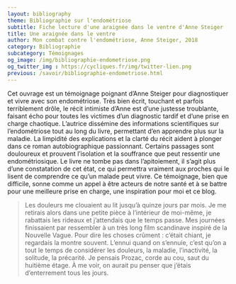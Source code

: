 ```yaml
---
layout: bibliography
theme: Bibliographie sur l'endométriose
subtitle: Fiche lecture d'une araignée dans le ventre d'Anne Steiger
title: Une araignée dans le ventre
author: Mon combat contre l'endométriose, Anne Steiger, 2018
category: Bibliographie
subcategory: Témoignages
og_image: /img/bibliographie-endometriose.png
og_twitter_img : https://cycliques.fr/img/twitter-lien.png
previous: /savoir/bibliographie-endometriose.html
---
```

Cet ouvrage est un témoignage poignant d’Anne Steiger pour diagnostiquer et vivre avec son endométriose. Très bien écrit, touchant et parfois terriblement drôle, le récit intimiste d’Anne est d’une justesse troublante, faisant écho pour toutes les victimes d’un diagnostic tardif et d’une prise en charge chaotique. L’autrice dissémine des informations scientifiques sur l’endométriose tout au long du livre, permettant d’en apprendre plus sur la maladie. La limpidité des explications et la clarté du récit aident à plonger dans ce roman autobiographique passionnant. Certains passages sont douloureux et prouvent l’isolation et la souffrance que peut ressentir une endométriosique. Le livre ne tombe pas dans l’apitoiement, il s’agit plus d’une constatation de cet état, ce qui permettra vraiment aux proches qui le lisent de comprendre ce qu’un malade peut vivre. Ce témoignage, bien que difficile, sonne comme un appel à être acteurs de notre santé et à se battre pour une meilleure prise en charge, une inspiration pour moi et ce blog.

>Les douleurs me clouaient au lit jusqu’à quinze jours par mois. Je me retirais alors dans une petite pièce à l’intérieur de moi-même, je rabattais les rideaux et j’attendais que le temps passe. Mes journées finissaient par ressembler à un très long film scandinave inspiré de la Nouvelle Vague. Pour dire les choses crûment : c’était chiant, je regardais la montre souvent.
L’ennui quand on s’ennuie, c’est qu’on a tout le temps de considérer les douleurs, la maladie, l’inactivité, la solitude, la précarité. Je pensais Prozac, corde au cou, saut du huitième étage. À me voir, on aurait pu penser que j’étais d’enterrement tous les jours.